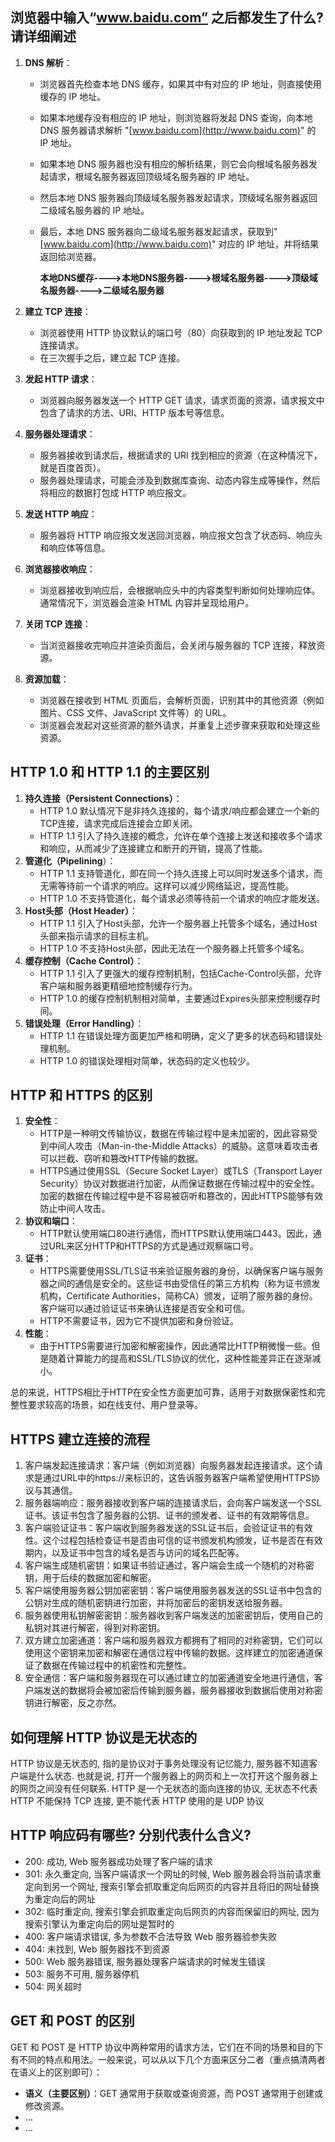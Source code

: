 ## 浏览器中输入“www.baidu.com” 之后都发生了什么? 请详细阐述

1.  **DNS 解析**：

    -   浏览器首先检查本地 DNS 缓存，如果其中有对应的 IP 地址，则直接使用缓存的 IP 地址。

    -   如果本地缓存没有相应的 IP 地址，则浏览器将发起 DNS 查询，向本地 DNS 服务器请求解析 "[www.baidu.com](http://www.baidu.com)" 的 IP 地址。

    -   如果本地 DNS 服务器也没有相应的解析结果，则它会向根域名服务器发起请求，根域名服务器返回顶级域名服务器的 IP 地址。

    -   然后本地 DNS 服务器向顶级域名服务器发起请求，顶级域名服务器返回二级域名服务器的 IP 地址。

    -   最后，本地 DNS 服务器向二级域名服务器发起请求，获取到"[www.baidu.com](http://www.baidu.com)" 对应的 IP 地址，并将结果返回给浏览器。

        **本地DNS缓存---->本地DNS服务器---->根域名服务器---->顶级域名服务器---->二级域名服务器**

2.  **建立 TCP 连接**：

    -   浏览器使用 HTTP 协议默认的端口号（80）向获取到的 IP 地址发起 TCP 连接请求。
    -   在三次握手之后，建立起 TCP 连接。

3.  **发起 HTTP 请求**：

    -   浏览器向服务器发送一个 HTTP GET 请求，请求页面的资源，请求报文中包含了请求的方法、URI、HTTP 版本号等信息。

4.  **服务器处理请求**：

    -   服务器接收到请求后，根据请求的 URI 找到相应的资源（在这种情况下，就是百度首页）。
    -   服务器处理请求，可能会涉及到数据库查询、动态内容生成等操作，然后将相应的数据打包成      HTTP 响应报文。

5.  **发送 HTTP 响应**：

    -   服务器将 HTTP 响应报文发送回浏览器，响应报文包含了状态码、响应头和响应体等信息。

6.  **浏览器接收响应**：

    -   浏览器接收到响应后，会根据响应头中的内容类型判断如何处理响应体。通常情况下，浏览器会渲染 HTML 内容并呈现给用户。

7.  **关闭 TCP 连接**：

    -   当浏览器接收完响应并渲染页面后，会关闭与服务器的 TCP 连接，释放资源。

8.  **资源加载**：

    -   浏览器在接收到 HTML 页面后，会解析页面，识别其中的其他资源（例如图片、CSS 文件、JavaScript 文件等）的 URL。
    -   浏览器会发起对这些资源的额外请求，并重复上述步骤来获取和处理这些资源。



## HTTP 1.0 和 HTTP 1.1 的主要区别

1.  **持久连接（Persistent Connections）**：
    -   HTTP 1.0 默认情况下是非持久连接的，每个请求/响应都会建立一个新的TCP连接，请求完成后连接会立即关闭。
    -   HTTP 1.1 引入了持久连接的概念，允许在单个连接上发送和接收多个请求和响应，从而减少了连接建立和断开的开销，提高了性能。
2.  **管道化（Pipelining**）：
    -   HTTP 1.1 支持管道化，即在同一个持久连接上可以同时发送多个请求，而无需等待前一个请求的响应。这样可以减少网络延迟，提高性能。
    -   HTTP 1.0 不支持管道化，每个请求必须等待前一个请求的响应才能发送。
3.  **Host头部（Host Header）**：
    -   HTTP 1.1 引入了Host头部，允许一个服务器上托管多个域名，通过Host头部来指示请求的目标主机。
    -   HTTP 1.0 不支持Host头部，因此无法在一个服务器上托管多个域名。
4.  **缓存控制（Cache Control）**：
    -   HTTP 1.1 引入了更强大的缓存控制机制，包括Cache-Control头部，允许客户端和服务器更精细地控制缓存行为。
    -   HTTP 1.0 的缓存控制机制相对简单，主要通过Expires头部来控制缓存时间。
5.  **错误处理（Error Handling）**：
    -   HTTP 1.1 在错误处理方面更加严格和明确，定义了更多的状态码和错误处理机制。
    -   HTTP 1.0 的错误处理相对简单，状态码的定义也较少。



## HTTP 和 HTTPS 的区别

1.  **安全性**：
    -   HTTP是一种明文传输协议，数据在传输过程中是未加密的，因此容易受到中间人攻击（Man-in-the-Middle Attacks）的威胁。这意味着攻击者可以拦截、窃听和篡改HTTP传输的数据。
    -   HTTPS通过使用SSL（Secure Socket Layer）或TLS（Transport Layer Security）协议对数据进行加密，从而保证数据在传输过程中的安全性。加密的数据在传输过程中是不容易被窃听和篡改的，因此HTTPS能够有效防止中间人攻击。
2.  **协议和端口**：
    -   HTTP默认使用端口80进行通信，而HTTPS默认使用端口443。因此，通过URL来区分HTTP和HTTPS的方式是通过观察端口号。
3.  **证书**：
    -   HTTPS需要使用SSL/TLS证书来验证服务器的身份，以确保客户端与服务器之间的通信是安全的。这些证书由受信任的第三方机构（称为证书颁发机构，Certificate Authorities，简称CA）颁发，证明了服务器的身份。客户端可以通过验证证书来确认连接是否安全和可信。
    -   HTTP不需要证书，因为它不提供加密和身份验证。
4.  **性能**：
    -   由于HTTPS需要进行加密和解密操作，因此通常比HTTP稍微慢一些。但是随着计算能力的提高和SSL/TLS协议的优化，这种性能差异正在逐渐减小。

总的来说，HTTPS相比于HTTP在安全性方面更加可靠，适用于对数据保密性和完整性要求较高的场景，如在线支付、用户登录等。



## HTTPS 建立连接的流程

1.  客户端发起连接请求：客户端（例如浏览器）向服务器发起连接请求。这个请求是通过URL中的https://来标识的，这告诉服务器客户端希望使用HTTPS协议与其通信。
2.  服务器端响应：服务器接收到客户端的连接请求后，会向客户端发送一个SSL证书。该证书包含了服务器的公钥、证书的颁发者、证书的有效期等信息。
3.  客户端验证证书：客户端收到服务器发送的SSL证书后，会验证证书的有效性。这个过程包括检查证书是否由可信的证书颁发机构颁发，证书是否在有效期内，以及证书中包含的域名是否与访问的域名匹配等。
4.  客户端生成随机密钥：如果证书验证通过，客户端会生成一个随机的对称密钥，用于后续的数据加密和解密。
5.  客户端使用服务器公钥加密密钥：客户端使用服务器发送的SSL证书中包含的公钥对生成的随机密钥进行加密，并将加密后的密钥发送给服务器。
6.  服务器使用私钥解密密钥：服务器收到客户端发送的加密密钥后，使用自己的私钥对其进行解密，得到对称密钥。
7.  双方建立加密通道：客户端和服务器双方都拥有了相同的对称密钥，它们可以使用这个密钥来加密和解密在通信过程中传输的数据。这样建立的加密通道保证了数据在传输过程中的机密性和完整性。
8.  安全通信：客户端和服务器现在可以通过建立的加密通道安全地进行通信，客户端发送的数据将会被加密后传输到服务器，服务器接收到数据后使用对称密钥进行解密，反之亦然。



## 如何理解 HTTP 协议是无状态的

HTTP 协议是无状态的, 指的是协议对于事务处理没有记忆能力, 服务器不知道客户端是什么状态. 也就是说, 打开一个服务器上的网页和上一次打开这个服务器上的网页之间没有任何联系. HTTP 是一个无状态的面向连接的协议, 无状态不代表 HTTP 不能保持 TCP 连接, 更不能代表 HTTP 使用的是 UDP 协议



## HTTP 响应码有哪些? 分别代表什么含义?

-   200: 成功, Web 服务器成功处理了客户端的请求
-   301: 永久重定向, 当客户端请求一个网址的时候, Web 服务器会将当前请求重定向到另一个网址, 搜索引擎会抓取重定向后网页的内容并且将旧的网址替换为重定向后的网址
-   302: 临时重定向, 搜索引擎会抓取重定向后网页的内容而保留旧的网址, 因为搜索引擎认为重定向后的网址是暂时的
-   400: 客户端请求错误, 多为参数不合法导致 Web 服务器验参失败
-   404: 未找到, Web 服务器找不到资源
-   500: Web 服务器错误, 服务器处理客户端请求的时候发生错误
-   503: 服务不可用, 服务器停机
-   504: 网关超时



## GET 和 POST 的区别

GET 和 POST 是 HTTP 协议中两种常用的请求方法，它们在不同的场景和目的下有不同的特点和用法。一般来说，可以从以下几个方面来区分二者（重点搞清两者在语义上的区别即可）：

-   **语义（主要区别）**：GET 通常用于获取或查询资源，而 POST 通常用于创建或修改资源。
-   ...
-   ...